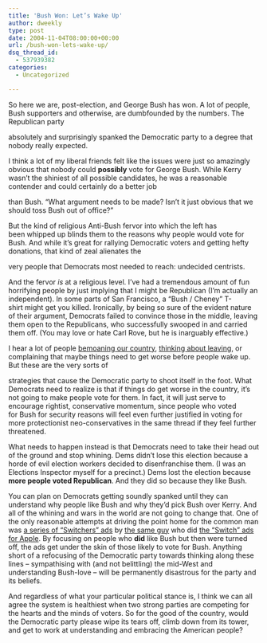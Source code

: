 ```yaml
---
title: 'Bush Won: Let’s Wake Up'
author: dweekly
type: post
date: 2004-11-04T08:00:00+00:00
url: /bush-won-lets-wake-up/
dsq_thread_id:
  - 537939382
categories:
  - Uncategorized

---
```

So here we are, post-election, and George Bush has won. A lot of people, Bush supporters and otherwise, are dumbfounded by the numbers. The Republican party
  
absolutely and surprisingly spanked the Democratic party to a degree that nobody really expected.

I think a lot of my liberal friends felt like the issues were just so amazingly obvious that nobody could **possibly** vote for George Bush. While Kerry wasn&#8217;t the shiniest of all possible candidates, he was a reasonable contender and could certainly do a better job
  
than Bush. &#8220;What argument needs to be made? Isn&#8217;t it just obvious that we should toss Bush out of office?&#8221;

But the kind of religious Anti-Bush fervor into which the left has been whipped up blinds them to the reasons why people would vote for Bush. And while it&#8217;s great for rallying Democratic voters and getting hefty donations, that kind of zeal alienates the
  
very people that Democrats most needed to reach: undecided centrists.

And the fervor _is_ at a religious level. I&#8217;ve had a tremendous amount of fun horrifying people by just implying that I might be Republican (I&#8217;m actually an independent). In some parts of San Francisco, a &#8220;Bush / Cheney&#8221; T-shirt might get you killed. Ironically, by being so sure of the evident nature of their argument, Democrats failed to convince those in the middle, leaving them open to the Republicans, who successfully swooped in and carried them off. (You may love or hate Carl Rove, but he is inarguably effective.)

I hear a lot of people [bemoaning our country][1], [thinking about leaving][2], or complaining that maybe things need to get worse before people wake up. But these are the very sorts of
  
strategies that cause the Democratic party to shoot itself in the foot. What Democrats need to realize is that if things do get worse in the country, it&#8217;s not going to make people vote for them. In fact, it will just serve to encourage rightist, conservative momentum, since people who voted for Bush for security reasons will feel even further justified in voting for more protectionist neo-conservatives in the same thread if they feel further threatened.

What needs to happen instead is that Democrats need to take their head out of the ground and stop whining. Dems didn&#8217;t lose this election because a horde of evil election workers decided to disenfranchise them. (I was an Elections Inspector myself for a precinct.) Dems lost the election because **more people voted Republican**. And they did so because they like Bush.

You can plan on Democrats getting soundly spanked until they can understand why people like Bush and why they&#8217;d pick Bush over Kerry. And all of the whining and wars in the world are not going to change that. One of the only reasonable attempts at driving the point home for the common man was [a series of &#8220;Switchers&#8221; ads][3] by [the same guy][4] who did [the &#8220;Switch&#8221; ads for Apple][5]. By focusing on people who **did** like Bush but then were turned off, the ads get under the skin of those likely to vote for Bush. Anything short of a refocusing of the Democratic party towards thinking along these lines &#8211; sympathising with (and not belittling) the mid-West and understanding Bush-love &#8211; will be permanently disastrous for the party and its beliefs.

And regardless of what your particular political stance is, I think we can all agree the system is healthiest when two strong parties are competing for the hearts and the minds of voters. So for the good of the country, would the Democratic party please wipe its tears off, climb down from its tower, and get to work at understanding and embracing the American people?

 [1]: http://www.sfgate.com/cgi-bin/article.cgi?file=/gate/archive/2004/11/03/notes110304.DTL
 [2]: http://harpers.org/ElectingToLeave.html
 [3]: http://www.errolmorris.com/html/election04/election04_main.html
 [4]: http://www.errolmorris.com/
 [5]: http://www.apple.com/switch/